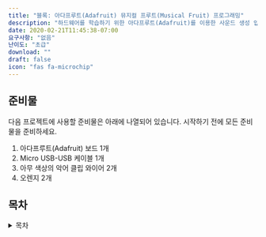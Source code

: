 ```yaml
---
title: "블록: 아다프루트(Adafruit) 뮤지컬 프루트(Musical Fruit) 프로그래밍"
description: "하드웨어를 학습하기 위한 아다프루트(Adafruit)를 이용한 사운드 생성 입문 가이드"
date: 2020-02-21T11:45:38-07:00
요구사항: "없음"
난이도: "초급"
download: ""
draft: false
icon: "fas fa-microchip"
---
```


## 준비물

다음 프로젝트에 사용할 준비물은 아래에 나열되어 있습니다. 시작하기 전에 모든 준비물을 준비하세요. 

1. 아다프루트(Adafruit) 보드 1개
2. Micro USB-USB 케이블 1개
3. 아무 색상의 악어 클립 와이어 2개
4. 오렌지 2개

## 목차

<details close>
<summary>목차</summary>
{{% children /%}}
</details>